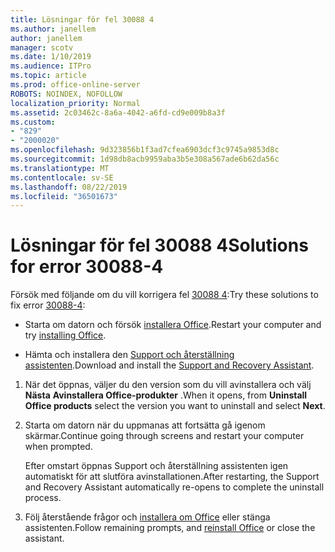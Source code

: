 ```yaml
---
title: Lösningar för fel 30088 4
ms.author: janellem
author: janellem
manager: scotv
ms.date: 1/10/2019
ms.audience: ITPro
ms.topic: article
ms.prod: office-online-server
ROBOTS: NOINDEX, NOFOLLOW
localization_priority: Normal
ms.assetid: 2c03462c-8a6a-4042-a6fd-cd9e009b8a3f
ms.custom:
- "829"
- "2000020"
ms.openlocfilehash: 9d323856b1f3ad7cfea6903dcf3c9745a9853d8c
ms.sourcegitcommit: 1d98db8acb9959aba3b5e308a567ade6b62da56c
ms.translationtype: MT
ms.contentlocale: sv-SE
ms.lasthandoff: 08/22/2019
ms.locfileid: "36501673"
---
```

# <a name="solutions-for-error-30088-4"></a><span data-ttu-id="6e074-102">Lösningar för fel 30088 4</span><span class="sxs-lookup"><span data-stu-id="6e074-102">Solutions for error 30088-4</span></span>

<span data-ttu-id="6e074-103">Försök med följande om du vill korrigera fel [30088 4](https://support.office.com/article/d5df89a9-0507-4b4c-92f9-22f457e630aa?wt.mc_id=Alchemy_ClientDIA):</span><span class="sxs-lookup"><span data-stu-id="6e074-103">Try these solutions to fix error [30088-4](https://support.office.com/article/d5df89a9-0507-4b4c-92f9-22f457e630aa?wt.mc_id=Alchemy_ClientDIA):</span></span>
  
- <span data-ttu-id="6e074-104">Starta om datorn och försök [installera Office](https://portal.office.com/OLS/MySoftware.aspx).</span><span class="sxs-lookup"><span data-stu-id="6e074-104">Restart your computer and try [installing Office](https://portal.office.com/OLS/MySoftware.aspx).</span></span>

- <span data-ttu-id="6e074-105">Hämta och installera den [Support och återställning assistenten](https://aka.ms/SARA-OfficeUninstall-Alchemy).</span><span class="sxs-lookup"><span data-stu-id="6e074-105">Download and install the [Support and Recovery Assistant](https://aka.ms/SARA-OfficeUninstall-Alchemy).</span></span>

1. <span data-ttu-id="6e074-106">När det öppnas, väljer du den version som du vill avinstallera och välj **Nästa** **Avinstallera Office-produkter** .</span><span class="sxs-lookup"><span data-stu-id="6e074-106">When it opens, from **Uninstall Office products** select the version you want to uninstall and select **Next**.</span></span>

2. <span data-ttu-id="6e074-107">Starta om datorn när du uppmanas att fortsätta gå igenom skärmar.</span><span class="sxs-lookup"><span data-stu-id="6e074-107">Continue going through screens and restart your computer when prompted.</span></span>

    <span data-ttu-id="6e074-108">Efter omstart öppnas Support och återställning assistenten igen automatiskt för att slutföra avinstallationen.</span><span class="sxs-lookup"><span data-stu-id="6e074-108">After restarting, the Support and Recovery Assistant automatically re-opens to complete the uninstall process.</span></span>

3. <span data-ttu-id="6e074-109">Följ återstående frågor och [installera om Office](https://portal.office.com/OLS/MySoftware.aspx) eller stänga assistenten.</span><span class="sxs-lookup"><span data-stu-id="6e074-109">Follow remaining prompts, and [reinstall Office](https://portal.office.com/OLS/MySoftware.aspx) or close the assistant.</span></span>

